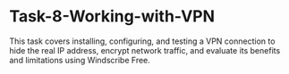 # Task-8-Working-with-VPN
This task covers installing, configuring, and testing a VPN connection to hide the real IP address, encrypt network traffic, and evaluate its benefits and limitations using Windscribe Free.
